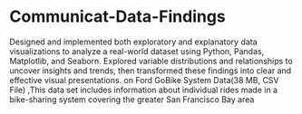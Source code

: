# Communicat-Data-Findings


Designed and implemented both exploratory and explanatory data visualizations to analyze a real-world dataset using Python, Pandas, Matplotlib, and Seaborn. Explored variable distributions and relationships to uncover insights and trends, then transformed these findings into clear and effective visual presentations.
on Ford GoBike System Data(38 MB, CSV File) ,This data set includes information about individual rides made in a bike-sharing system covering the greater San Francisco Bay area

